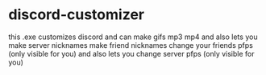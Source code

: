 # discord-customizer
this .exe customizes discord and can make gifs mp3 mp4 and also lets you make server nicknames make friend nicknames change your friends pfps (only visible for you) and also lets you change server pfps (only visible for you)
